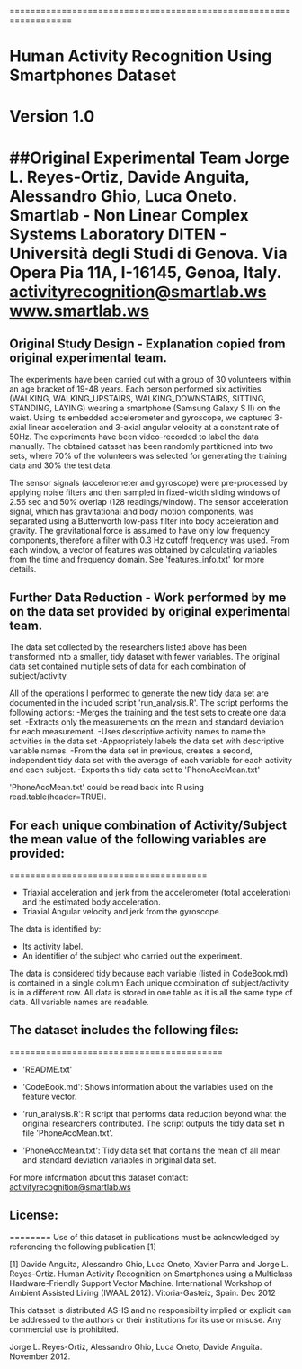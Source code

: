 ==================================================================
# Human Activity Recognition Using Smartphones Dataset
Version 1.0
==================================================================
##Original Experimental Team
Jorge L. Reyes-Ortiz, Davide Anguita, Alessandro Ghio, Luca Oneto.
Smartlab - Non Linear Complex Systems Laboratory
DITEN - Università degli Studi di Genova.
Via Opera Pia 11A, I-16145, Genoa, Italy.
activityrecognition@smartlab.ws
www.smartlab.ws
==================================================================

## Original Study Design - Explanation copied from original experimental team.
The experiments have been carried out with a group of 30 volunteers within an age bracket of 19-48 years. 
Each person performed six activities (WALKING, WALKING_UPSTAIRS, WALKING_DOWNSTAIRS, SITTING, STANDING, LAYING) wearing a smartphone (Samsung Galaxy S II) on the waist. 
Using its embedded accelerometer and gyroscope, we captured 3-axial linear acceleration and 3-axial angular velocity at a constant rate of 50Hz. 
The experiments have been video-recorded to label the data manually. 
The obtained dataset has been randomly partitioned into two sets, where 70% of the volunteers was selected for generating the training data and 30% the test data. 

The sensor signals (accelerometer and gyroscope) were pre-processed by applying noise filters and then sampled in fixed-width sliding windows of 2.56 sec and 50% overlap (128 readings/window). 
The sensor acceleration signal, which has gravitational and body motion components, was separated using a Butterworth low-pass filter into body acceleration and gravity. 
The gravitational force is assumed to have only low frequency components, therefore a filter with 0.3 Hz cutoff frequency was used. 
From each window, a vector of features was obtained by calculating variables from the time and frequency domain. See 'features_info.txt' for more details. 


## Further Data Reduction - Work performed by me on the data set provided by original experimental team.
The data set collected by the researchers listed above has been transformed into a smaller, tidy dataset with fewer variables. 
The original data set contained multiple sets of data for each combination of subject/activity.

All of the operations I performed to generate the new tidy data set are documented in the included script 'run_analysis.R'. The script performs the following actions:
 -Merges the training and the test sets to create one data set.
 -Extracts only the measurements on the mean and standard deviation for each measurement.
 -Uses descriptive activity names to name the activities in the data set
 -Appropriately labels the data set with descriptive variable names.
 -From the data set in previous, creates a second, independent tidy data set with the average of each variable for each activity and each subject. 
 -Exports this tidy data set to 'PhoneAccMean.txt'

'PhoneAccMean.txt' could be read back into R using read.table(header=TRUE).




## For each unique combination of Activity/Subject the mean value of the following variables are provided:
======================================

- Triaxial acceleration and jerk from the accelerometer (total acceleration) and the estimated body acceleration.
- Triaxial Angular velocity and jerk from the gyroscope. 

The data is identified by:
- Its activity label. 
- An identifier of the subject who carried out the experiment.

The data is considered tidy because each variable (listed in CodeBook.md) is contained in a single column
Each unique combination of subject/activity is in a different row. 
All data is stored in one table as it is all the same type of data.
All variable names are readable.



## The dataset includes the following files:
=========================================

- 'README.txt'

- 'CodeBook.md': Shows information about the variables used on the feature vector.

- 'run_analysis.R': R script that performs data reduction beyond what the original researchers contributed. The script outputs the tidy data set in file 'PhoneAccMean.txt'.

- 'PhoneAccMean.txt': Tidy data set that contains the mean of all mean and standard deviation variables in original data set.





For more information about this dataset contact: activityrecognition@smartlab.ws

## License:
========
Use of this dataset in publications must be acknowledged by referencing the following publication [1] 

[1] Davide Anguita, Alessandro Ghio, Luca Oneto, Xavier Parra and Jorge L. Reyes-Ortiz. Human Activity Recognition on Smartphones using a Multiclass Hardware-Friendly Support Vector Machine. International Workshop of Ambient Assisted Living (IWAAL 2012). Vitoria-Gasteiz, Spain. Dec 2012

This dataset is distributed AS-IS and no responsibility implied or explicit can be addressed to the authors or their institutions for its use or misuse. Any commercial use is prohibited.

Jorge L. Reyes-Ortiz, Alessandro Ghio, Luca Oneto, Davide Anguita. November 2012.
